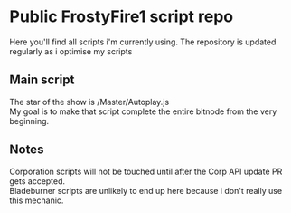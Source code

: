 # Public FrostyFire1 script repo

Here you'll find all scripts i'm currently using. The repository is updated regularly as i optimise my scripts

## Main script

The star of the show is /Master/Autoplay.js  
My goal is to make that script complete the entire bitnode from the very beginning.


## Notes

Corporation scripts will not be touched until after the Corp API update PR gets accepted.  
Bladeburner scripts are unlikely to end up here because i don't really use this mechanic.  